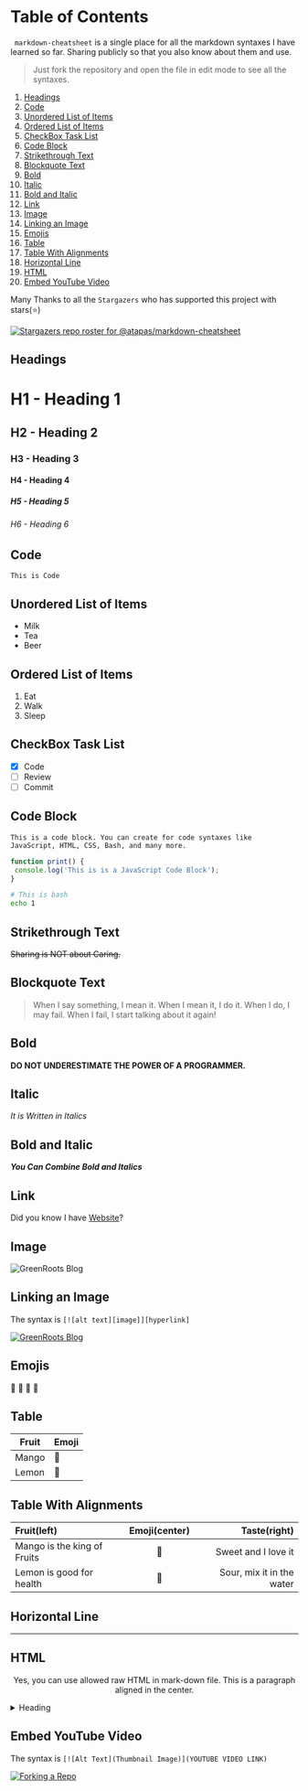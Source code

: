 
# Table of Contents
` markdown-cheatsheet` is a single place for all the markdown syntaxes I have learned so far. Sharing publicly so that you also know about them and use.

> Just fork the repository and open the file in edit mode to see all the syntaxes.

1. [Headings](#headings)
2. [Code](#code)
3. [Unordered List of Items](#unordered-list-of-items)
4. [Ordered List of Items](#ordered-list-of-items)
5. [CheckBox Task List](#checkBox-task-list)
6. [Code Block](#code-block)
7. [Strikethrough Text](#strikethrough-text)
8. [Blockquote Text](#blockquote-text)
9. [Bold](#bold)
10. [Italic](#italic)
11. [Bold and Italic](#bold-and-italic)
12. [Link](#link)
13. [Image](#image)
14. [Linking an Image](#linking-an-image)
15. [Emojis](#emojis)
16. [Table](#table)
17. [Table With Alignments](#table-with-alignments)
18. [Horizontal Line](#horizontal-line)
19. [HTML](#html)
20. [Embed YouTube Video](#embed-youTube-video)

Many Thanks to all the `Stargazers` who has supported this project with stars(⭐)

[![Stargazers repo roster for @atapas/markdown-cheatsheet](https://reporoster.com/stars/atapas/markdown-cheatsheet)](https://github.com/atapas/markdown-cheatsheet/stargazers)

## Headings

# H1 - Heading 1
## H2 - Heading 2
### H3 - Heading 3
#### H4 - Heading 4
##### H5 - Heading 5
###### H6 - Heading 6

## Code

`This is Code`

## Unordered List of Items

- Milk
- Tea
- Beer

## Ordered List of Items

1. Eat
1. Walk
1. Sleep

## CheckBox Task List

- [X] Code
- [ ] Review
- [ ] Commit

## Code Block

```
This is a code block. You can create for code syntaxes like JavaScript, HTML, CSS, Bash, and many more.
```

```js
function print() {
 console.log('This is is a JavaScript Code Block');
}
```

```bash
# This is bash
echo 1
```

## Strikethrough Text

~~Sharing is NOT about Caring.~~

## Blockquote Text

> When I say something, I mean it. When I mean it, I do it. When I do, I may fail. When I fail, I start talking about it again!

## Bold

**DO NOT UNDERESTIMATE THE POWER OF A PROGRAMMER.**

## Italic

*It is Written in Italics*

## Bold and Italic

***You Can Combine Bold and Italics***

## Link

Did you know I have [Website](https://tapasadhikary.com)?

## Image

![GreenRoots Blog](https://res.cloudinary.com/atapas/image/upload/v1598936159/profile/500x500_oklccx.png)

## Linking an Image
The syntax is `[![alt text][image]][hyperlink]`

[![GreenRoots Blog](https://res.cloudinary.com/atapas/image/upload/v1598936159/profile/500x500_oklccx.png)](https://blog.greenroots.info)

## Emojis

:mango: :lemon: :man: :car:

## Table

| Fruit | Emoji |
| ----------- | ----------- |
| Mango | :mango: |
| Lemon | :lemon: |

## Table With Alignments

| Fruit(left)      | Emoji(center) | Taste(right)     |
| :---        |    :----:   |          ---: |
| Mango is the king of Fruits      | :mango:       | Sweet and I love it  |
| Lemon is good for health   | :lemon:        | Sour, mix it in the water     |

## Horizontal Line

---

## HTML

<p align="center">
 Yes, you can use allowed raw HTML in mark-down file.
 This is a paragraph aligned in the center.
</p>

<details>
    <summary>Heading</summary>
    The details are here.
</details>

## Embed YouTube Video

The syntax is `[![Alt Text](Thumbnail Image)](YOUTUBE VIDEO LINK)`

[![Forking a Repo](https://res.cloudinary.com/atapas/image/upload/v1654144800/demos/Merge-Conflicts_vtk8on.png)](https://www.youtube.com/watch?v=OulZeVtZhZQ)



